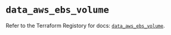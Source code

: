 # `data_aws_ebs_volume`

Refer to the Terraform Registory for docs: [`data_aws_ebs_volume`](https://registry.terraform.io/providers/hashicorp/aws/4.63.0/docs/data-sources/ebs_volume).
